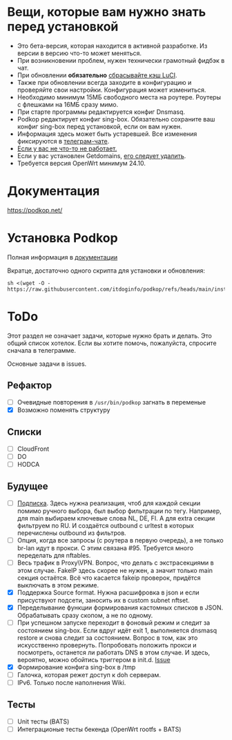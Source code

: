 # Вещи, которые вам нужно знать перед установкой

- Это бета-версия, которая находится в активной разработке. Из версии в версию что-то может меняться.
- При возникновении проблем, нужен технически грамотный фидбэк в чат.
- При обновлении **обязательно** [сбрасывайте кэш LuCI](https://podkop.net/docs/clear-browser-cache/).
- Также при обновлении всегда заходите в конфигурацию и проверяйте свои настройки. Конфигурация может измениться.
- Необходимо минимум 15МБ свободного места на роутере. Роутеры с флешками на 16МБ сразу мимо.
- При старте программы редактируется конфиг Dnsmasq.
- Podkop редактирует конфиг sing-box. Обязательно сохраните ваш конфиг sing-box перед установкой, если он вам нужен.
- Информация здесь может быть устаревшей. Все изменения фиксируются в [телеграм-чате](https://t.me/itdogchat/81758/420321).
- [Если у вас не что-то не работает.](https://podkop.net/docs/diagnostics/)
- Если у вас установлен Getdomains, [его следует удалить](https://github.com/itdoginfo/domain-routing-openwrt?tab=readme-ov-file#%D1%81%D0%BA%D1%80%D0%B8%D0%BF%D1%82-%D0%B4%D0%BB%D1%8F-%D1%83%D0%B4%D0%B0%D0%BB%D0%B5%D0%BD%D0%B8%D1%8F).
- Требуется версия OpenWrt минимум 24.10.

# Документация
https://podkop.net/

# Установка Podkop
Полная информация в [документации](https://podkop.net/docs/install/)

Вкратце, достаточно одного скрипта для установки и обновления:
```
sh <(wget -O - https://raw.githubusercontent.com/itdoginfo/podkop/refs/heads/main/install.sh)
```

# ToDo
Этот раздел не означает задачи, которые нужно брать и делать. Это общий список хотелок. Если вы хотите помочь, пожалуйста, спросите сначала в телеграмме.

Основные задачи в issues.

## Рефактор
- [ ] Очевидные повторения в `/usr/bin/podkop` загнать в переменые
- [x] Возможно поменять структуру

## Списки
- [ ] CloudFront
- [ ] DO 
- [ ] HODCA

## Будущее
- [ ] [Подписка](https://github.com/itdoginfo/podkop/issues/118). Здесь нужна реализация, чтоб для каждой секции помимо ручного выбора, был выбор фильтрации по тегу. Например, для main выбираем ключевые слова NL, DE, FI. А для extra секции фильтруем по RU. И создаётся outbound c urltest в которых перечислены outbound из фильтров.
- [ ] Опция, когда все запросы (с роутера в первую очередь), а не только br-lan идут в прокси. С этим связана #95. Требуется много переделать для nftables.
- [ ] Весь трафик в Proxy\VPN. Вопрос, что делать с экстрасекциями в этом случае. FakeIP здесь скорее не нужен, а значит только main секция остаётся. Всё что касается fakeip проверок, придётся выключать в этом режиме.
- [x] Поддержка Source format. Нужна расшифровка в json и если присуствуют подсети, заносить их в custom subnet nftset.
- [x] Переделывание функции формирования кастомных списков в JSON. Обрабатывать сразу скопом, а не по одному.
- [ ] При успешном запуске переходит в фоновый режим и следит за состоянием sing-box. Если вдруг идёт exit 1, выполняется dnsmasq restore и снова следит за состоянием. Вопрос в том, как это искусcтвенно провернуть. Попробовать положить прокси и посмотреть, останется ли работать DNS в этом случае. И здесь, вероятно, можно обойтись триггером в init.d. [Issue](https://github.com/itdoginfo/podkop/issues/111)
- [x] Формирование конфига sing-box в /tmp
- [ ] Галочка, которая режет доступ к doh серверам.
- [ ] IPv6. Только после наполнения Wiki.

## Тесты
- [ ] Unit тесты (BATS)
- [ ] Интеграционые тесты бекенда (OpenWrt rootfs + BATS)